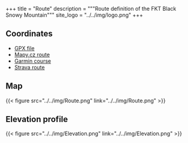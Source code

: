 +++
title = "Route"
description = """Route definition of the FKT Black Snowy Mountain"""
site_logo = "../../img/logo.png"
+++

## Coordinates

* [GPX file](../../files/FKT-Cerna-Snezka.gpx)
* [Mapy.cz route](//mapy.cz/s/kuhumuresu)
* [Garmin course](//connect.garmin.com/modern/course/60500491)
* [Strava route](//www.strava.com/routes/2817078927246680234)

## Map

{{< figure src="../../img/Route.png" link="../../img/Route.png" >}}

## Elevation profile

{{< figure src="../../img/Elevation.png" link="../../img/Elevation.png" >}}
